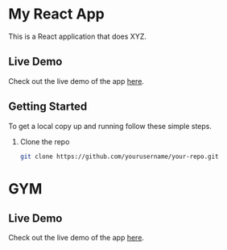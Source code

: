# My React App

This is a React application that does XYZ.

## Live Demo

Check out the live demo of the app [here](https://your-cloudflare-url.com).

## Getting Started

To get a local copy up and running follow these simple steps.

1. Clone the repo
   ```bash
   git clone https://github.com/yourusername/your-repo.git
# GYM
## Live Demo

Check out the live demo of the app [here](https://your-cloudflare-url.com).
